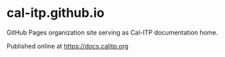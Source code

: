 # cal-itp.github.io

GitHub Pages organization site serving as Cal-ITP documentation home.

Published online at <https://docs.calitp.org>
